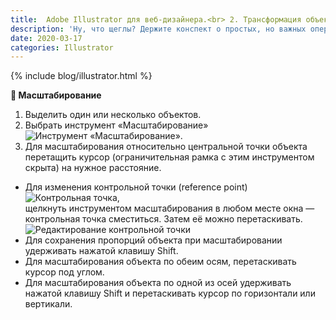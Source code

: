 ```yaml
---
title:  Adobe Illustrator для веб-дизайнера.<br> 2. Трансформация объектов
description: 'Ну, что щеглы? Держите конспект о простых, но важных операциях — увеличении и уменьшении графики в Illustrator’е.'
date: 2020-03-17
categories: Illustrator
---
```


{% include blog/illustrator.html %}

<p><strong>🔵 Масштабирование</strong></p>
<ol>
<li>Выделить один или несколько объектов.</li>
<li>Выбрать инструмент «Масштабирование» <img class="img is-inline" src="{{ site.assets }}/img/blog/2020/03-17/01-illustrator-scale-tool.png" alt="Инструмент «Масштабирование»">.</li>
<li>Для масштабирования относительно центральной точки объекта перетащить курсор (ограничительная рамка с&nbsp;этим инструментом скрыта) на&nbsp;нужное расстояние.</li>
</ol>
<ul>
<li>
Для изменения контрольной точки (reference point)
<img class="img is-inline" src="{{ site.assets }}/img/blog/2020/03-17/02-illustrator-reference-point.png" alt="Контрольная точка">,<br>
щелкнуть инструментом масштабирования в&nbsp;любом месте окна — контрольная точка сместиться. Затем её можно перетаскивать.
<img src="{{ site.assets }}/img/blog/2020/03-17/03-illustrator-reference-point-moving.png" alt="Редактирование контрольной точки">
</li>
<li>Для сохранения пропорций объекта при масштабировании удерживать нажатой клавишу Shift.</li>
<li>Для масштабирования объекта по&nbsp;обеим осям, перетаскивать курсор под углом.</li>
<li>Для масштабирования объекта по&nbsp;одной из&nbsp;осей удерживать нажатой клавишу Shift и&nbsp;перетаскивать курсор по&nbsp;горизонтали или вертикали.</li>
</ul>
